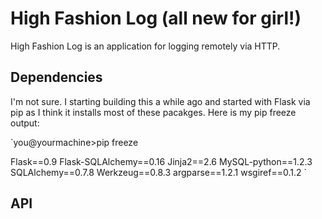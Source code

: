 High Fashion Log (all new for girl!)
==========

High Fashion Log is an application for logging remotely via HTTP. 


Dependencies
-----------
I'm not sure. I starting building this a while ago and started with
Flask via pip as I think it installs most of these pacakges. Here is my
pip freeze output: 

`you@yourmachine>pip freeze

Flask==0.9
Flask-SQLAlchemy==0.16
Jinja2==2.6
MySQL-python==1.2.3
SQLAlchemy==0.7.8
Werkzeug==0.8.3
argparse==1.2.1
wsgiref==0.1.2
`

API
-----------




